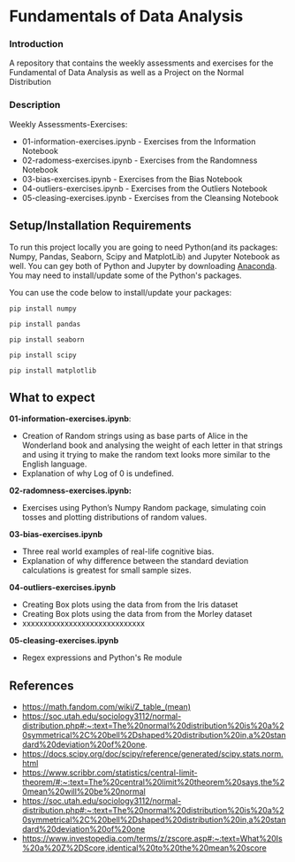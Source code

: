 # Fundamentals of Data Analysis

### Introduction
A repository that contains the weekly assessments and exercises for the Fundamental of Data Analysis as well as a Project on the Normal Distribution

### Description
Weekly Assessments-Exercises:
- 01-information-exercises.ipynb - Exercises from the Information Notebook
- 02-radomess-exercises.ipynb - Exercises from the Randomness Notebook
- 03-bias-exercises.ipynb  - Exercises from the Bias Notebook
- 04-outliers-exercises.ipynb - Exercises from the Outliers Notebook
- 05-cleasing-exercises.ipynb - Exercises from the Cleansing Notebook

## Setup/Installation Requirements

To run this project locally you are going to need Python(and its packages: Numpy, Pandas, Seaborn, Scipy and MatplotLib) and Jupyter Notebook as well. You can gey both of Python and Jupyter by downloading [Anaconda]( https://www.anaconda.com/products/distribution).
You may need to install/update some of the Python's packages.

You can use the code below to install/update your packages:
```
pip install numpy
```
```
pip install pandas
```
```
pip install seaborn
```
```
pip install scipy
```
```
pip install matplotlib
```

## What to expect

**01-information-exercises.ipynb**:
-   Creation of Random strings using as base parts of Alice in the Wonderland book and analysing the weight of each letter in that strings and using it trying to make the random text looks more similar to the English language.
-   Explanation of why Log of 0 is undefined.

**02-radomness-exercises.ipynb:**
 - Exercises using Python’s Numpy Random package, simulating coin tosses and plotting distributions of random values. 

**03-bias-exercises.ipynb**
-   Three real world examples of real-life cognitive bias.
-   Explanation of why difference between the standard deviation calculations is greatest for small sample sizes.

**04-outliers-exercises.ipynb**
-   Creating Box plots using the data from from the Iris dataset
-   Creating Box plots using the data from from the Morley dataset
-   xxxxxxxxxxxxxxxxxxxxxxxxxxxxx

**05-cleasing-exercises.ipynb**
-   Regex expressions and Python's Re module

## References

- https://math.fandom.com/wiki/Z_table_(mean)
- https://soc.utah.edu/sociology3112/normal-distribution.php#:~:text=The%20normal%20distribution%20is%20a%20symmetrical%2C%20bell%2Dshaped%20distribution%20in,a%20standard%20deviation%20of%20one.
- https://docs.scipy.org/doc/scipy/reference/generated/scipy.stats.norm.html
- https://www.scribbr.com/statistics/central-limit-theorem/#:~:text=The%20central%20limit%20theorem%20says,the%20mean%20will%20be%20normal
- https://soc.utah.edu/sociology3112/normal-distribution.php#:~:text=The%20normal%20distribution%20is%20a%20symmetrical%2C%20bell%2Dshaped%20distribution%20in,a%20standard%20deviation%20of%20one
- https://www.investopedia.com/terms/z/zscore.asp#:~:text=What%20Is%20a%20Z%2DScore,identical%20to%20the%20mean%20score
